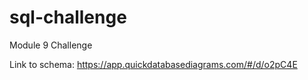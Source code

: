 # sql-challenge
Module 9 Challenge

Link to schema: https://app.quickdatabasediagrams.com/#/d/o2pC4E